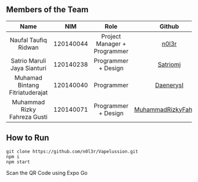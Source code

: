 ## Members of the Team
<div align="center">

| Name | NIM | Role | Github|
| :---: | :---: | :---: | :---: |
| Naufal Taufiq Ridwan     | 120140044 | Project Manager + Programmer | [n0l3r](https://github.com/n0l3r) |
| Satrio Maruli Jaya Sianturi     | 120140238 | Programmer + Design | [Satriomj](https://github.com/Satriomj) |
| Muhamad Bintang Fitriatuderajat   | 120140040 | Programmer | [DaenerysI](https://github.com/DaenerysI) |
| Muhammad Rizky Fahreza Gusti   | 120140071 | Programmer + Design | [MuhammadRizkyFahreza](https://github.com/MuhammadRizkyFahreza) |

</div>

## How to Run
```
git clone https://github.com/n0l3r/Vapelussion.git
npm i
npm start
```
Scan the QR Code using Expo Go


